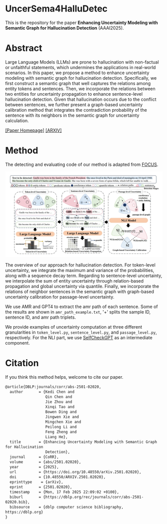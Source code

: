 # UncerSema4HalluDetec
This is the repository for the paper **Enhancing Uncertainty Modeling with Semantic Graph for Hallucination Detection** (AAAI2025).

# Abstract
Large Language Models (LLMs) are prone to hallucination with non-factual or unfaithful statements, which undermines the applications in real-world scenarios. 
In this paper, we propose a method to enhance uncertainty modeling with semantic graph for hallucination detection. Specifically, we first construct a semantic graph that
well captures the relations among entity tokens and sentences. Then, we incorporate the relations between two entities for uncertainty propagation to enhance sentence-level hallucination detection. Given that hallucination occurs due to the conflict between sentences, we further present a graph-based uncertainty calibration method that integrates the contradiction probability of the sentence with its neighbors in the semantic graph for uncertainty calculation.

[[Paper Homepage]]() [[ARXIV]](https://arxiv.org/abs/2501.02020)

# Method
The detecting and evaluating code of our method is adapted from [FOCUS](https://github.com/zthang/focus).

![image](https://github.com/141forever/UncerSema4HalluDetec/blob/main/figures/method.jpg)

The overview of our approach for hallucination detection. For token-level uncertainty, we integrate the maximum and variance of the probabilities, along with a sequence decay term. Regarding to sentence-level uncertainty, we interpolate the sum of entity uncertainty through relation-based propagation and global uncertainty via quantile. Finally, we incorporate the relations of neighbor sentences in the semantic graph with graph-based uncertainty calibration for passage-level uncertainty.

We use AMR and GPT4 to extract the amr path of each sentence. Some of the results are shown in `amr_path_example.txt`, '+' splits the sample ID, sentence ID, and amr path triplets.

We provide examples of uncertainty computation at three different granularities in `token_level.py`, `sentence_level.py`, and `passage_level.py`, respectively. For the NLI part, we use [SelfCheckGPT](https://github.com/potsawee/selfcheckgpt) as an intermediate component.

# Citation
If you think this method helps, welcome to cite our paper.
```
@article{DBLP:journals/corr/abs-2501-02020,
  author       = {Kedi Chen and
                  Qin Chen and
                  Jie Zhou and
                  Xinqi Tao and
                  Bowen Ding and
                  Jingwen Xie and
                  Mingchen Xie and
                  Peilong Li and
                  Feng Zheng and
                  Liang He},
  title        = {Enhancing Uncertainty Modeling with Semantic Graph for Hallucination
                  Detection},
  journal      = {CoRR},
  volume       = {abs/2501.02020},
  year         = {2025},
  url          = {https://doi.org/10.48550/arXiv.2501.02020},
  doi          = {10.48550/ARXIV.2501.02020},
  eprinttype    = {arXiv},
  eprint       = {2501.02020},
  timestamp    = {Mon, 17 Feb 2025 22:09:02 +0100},
  biburl       = {https://dblp.org/rec/journals/corr/abs-2501-02020.bib},
  bibsource    = {dblp computer science bibliography, https://dblp.org}
}
```
